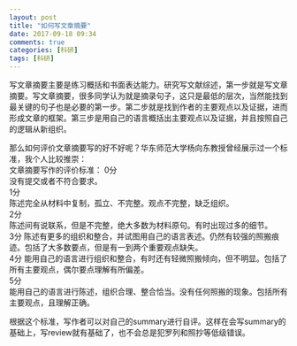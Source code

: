 ```yaml
---
layout: post
title: "如何写文章摘要"
date: 2017-09-18 09:34
comments: true
categories: [科研]
tags: [科研]
---
```

写文章摘要主要是练习概括和书面表达能力。研究写文献综述，第一步就是写文章摘要。写文章摘要，很多同学认为就是摘录句子，这只是最低的层次，当然能找到最关键的句子也是必要的第一步。第二步就是找到作者的主要观点以及证据，进而形成文章的框架。第三步是用自己的语言概括出主要观点以及证据，并且按照自己的逻辑从新组织。  

那么如何评价文章摘要写的好不好呢？华东师范大学杨向东教授曾经展示过一个标准，我个人比较推崇：  
文章摘要写作的评价标准： 
0分  
没有提交或者不符合要求。   
1分  
陈述完全从材料中复制，孤立、不完整。观点不完整，缺乏组织。   
2分  
陈述间有说联系，但是不完整，绝大多数为材料原句。有时出现过多的细节。  
3分 
陈述有更多的组织和整合，并试图用自己的语言表述。仍然有较强的照搬痕迹。包括了大多数要点，但是有一到两个重要观点缺失。  
4分 
能用自己的语言进行组织和整合，有时还有轻微照搬倾向，但不明显。包括了所有主要观点，偶尔要点理解有所偏差。  
5分  
能用自己的语言进行陈述，组织合理、整合恰当。没有任何照搬的现象。包括所有主要观点，且理解正确。  


根据这个标准，写作者可以对自己的summary进行自评。这样在会写summary的基础上，写review就有基础了，也不会总是犯罗列和照抄等低级错误。  




